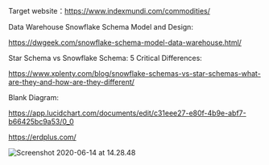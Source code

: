 

Target website：https://www.indexmundi.com/commodities/



Data Warehouse Snowflake Schema Model and Design:

https://dwgeek.com/snowflake-schema-model-data-warehouse.html/



Star Schema vs Snowflake Schema: 5 Critical Differences:

https://www.xplenty.com/blog/snowflake-schemas-vs-star-schemas-what-are-they-and-how-are-they-different/



Blank Diagram:

https://app.lucidchart.com/documents/edit/c31eee27-e80f-4b9e-abf7-b66425bc9a53/0_0



https://erdplus.com/



![Screenshot 2020-06-14 at 14.28.48](https://tva1.sinaimg.cn/large/007S8ZIlgy1gfrsyvs0v4j319k0coad1.jpg)





